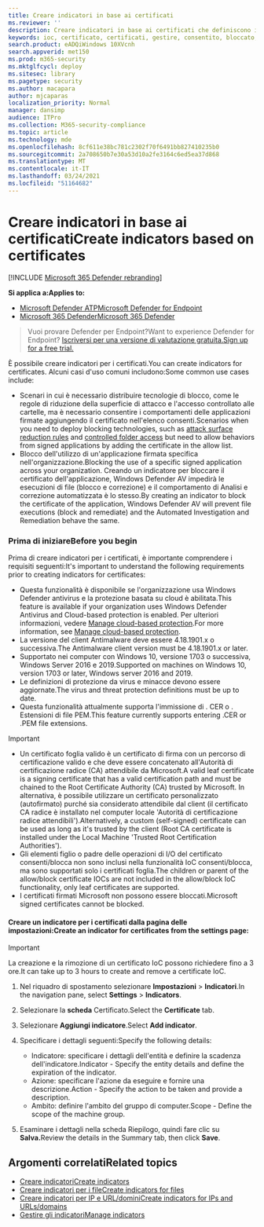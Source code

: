 ```yaml
---
title: Creare indicatori in base ai certificati
ms.reviewer: ''
description: Creare indicatori in base ai certificati che definiscono il rilevamento, la prevenzione e l'esclusione delle entità.
keywords: ioc, certificato, certificati, gestire, consentito, bloccato, bloccare, pulito, dannoso, hash file, indirizzo IP, URL, dominio
search.product: eADQiWindows 10XVcnh
search.appverid: met150
ms.prod: m365-security
ms.mktglfcycl: deploy
ms.sitesec: library
ms.pagetype: security
ms.author: macapara
author: mjcaparas
localization_priority: Normal
manager: dansimp
audience: ITPro
ms.collection: M365-security-compliance
ms.topic: article
ms.technology: mde
ms.openlocfilehash: 8cf611e38bc781c2302f70f6491bb827410235b0
ms.sourcegitcommit: 2a708650b7e30a53d10a2fe3164c6ed5ea37d868
ms.translationtype: MT
ms.contentlocale: it-IT
ms.lasthandoff: 03/24/2021
ms.locfileid: "51164682"
---
```

# <a name="create-indicators-based-on-certificates"></a><span data-ttu-id="95756-104">Creare indicatori in base ai certificati</span><span class="sxs-lookup"><span data-stu-id="95756-104">Create indicators based on certificates</span></span>

[!INCLUDE [Microsoft 365 Defender rebranding](../../includes/microsoft-defender.md)]


<span data-ttu-id="95756-105">**Si applica a:**</span><span class="sxs-lookup"><span data-stu-id="95756-105">**Applies to:**</span></span>
- [<span data-ttu-id="95756-106">Microsoft Defender ATP</span><span class="sxs-lookup"><span data-stu-id="95756-106">Microsoft Defender for Endpoint</span></span>](https://go.microsoft.com/fwlink/p/?linkid=2154037)
- [<span data-ttu-id="95756-107">Microsoft 365 Defender</span><span class="sxs-lookup"><span data-stu-id="95756-107">Microsoft 365 Defender</span></span>](https://go.microsoft.com/fwlink/?linkid=2118804)


><span data-ttu-id="95756-108">Vuoi provare Defender per Endpoint?</span><span class="sxs-lookup"><span data-stu-id="95756-108">Want to experience Defender for Endpoint?</span></span> [<span data-ttu-id="95756-109">Iscriversi per una versione di valutazione gratuita.</span><span class="sxs-lookup"><span data-stu-id="95756-109">Sign up for a free trial.</span></span>](https://www.microsoft.com/en-us/WindowsForBusiness/windows-atp?ocid=docs-wdatp-automationexclusionlist-abovefoldlink)

<span data-ttu-id="95756-110">È possibile creare indicatori per i certificati.</span><span class="sxs-lookup"><span data-stu-id="95756-110">You can create indicators for certificates.</span></span> <span data-ttu-id="95756-111">Alcuni casi d'uso comuni includono:</span><span class="sxs-lookup"><span data-stu-id="95756-111">Some common use cases include:</span></span>

- <span data-ttu-id="95756-112">Scenari in cui è necessario distribuire [](attack-surface-reduction.md) tecnologie di [](controlled-folders.md) blocco, come le regole di riduzione della superficie di attacco e l'accesso controllato alle cartelle, ma è necessario consentire i comportamenti delle applicazioni firmate aggiungendo il certificato nell'elenco consenti.</span><span class="sxs-lookup"><span data-stu-id="95756-112">Scenarios when you need to deploy blocking technologies, such as [attack surface reduction rules](attack-surface-reduction.md) and [controlled folder access](controlled-folders.md) but need to allow behaviors from signed applications by adding the certificate in the allow list.</span></span>
- <span data-ttu-id="95756-113">Blocco dell'utilizzo di un'applicazione firmata specifica nell'organizzazione.</span><span class="sxs-lookup"><span data-stu-id="95756-113">Blocking the use of a specific signed application across your organization.</span></span> <span data-ttu-id="95756-114">Creando un indicatore per bloccare il certificato dell'applicazione, Windows Defender AV impedirà le esecuzioni di file (blocco e correzione) e il comportamento di Analisi e correzione automatizzata è lo stesso.</span><span class="sxs-lookup"><span data-stu-id="95756-114">By creating an indicator to block the certificate of the application, Windows Defender AV will prevent file executions (block and remediate) and the Automated Investigation and Remediation behave the same.</span></span>


### <a name="before-you-begin"></a><span data-ttu-id="95756-115">Prima di iniziare</span><span class="sxs-lookup"><span data-stu-id="95756-115">Before you begin</span></span>

<span data-ttu-id="95756-116">Prima di creare indicatori per i certificati, è importante comprendere i requisiti seguenti:</span><span class="sxs-lookup"><span data-stu-id="95756-116">It's important to understand the following requirements prior to creating indicators for certificates:</span></span>

- <span data-ttu-id="95756-117">Questa funzionalità è disponibile se l'organizzazione usa Windows Defender antivirus e la protezione basata su cloud è abilitata.</span><span class="sxs-lookup"><span data-stu-id="95756-117">This feature is available if your organization uses Windows Defender Antivirus and Cloud-based protection is enabled.</span></span> <span data-ttu-id="95756-118">Per ulteriori informazioni, vedere [Manage cloud-based protection](https://docs.microsoft.com/windows/security/threat-protection/microsoft-defender-antivirus/deploy-manage-report-microsoft-defender-antivirus).</span><span class="sxs-lookup"><span data-stu-id="95756-118">For more information, see [Manage cloud-based protection](https://docs.microsoft.com/windows/security/threat-protection/microsoft-defender-antivirus/deploy-manage-report-microsoft-defender-antivirus).</span></span>
- <span data-ttu-id="95756-119">La versione del client Antimalware deve essere 4.18.1901.x o successiva.</span><span class="sxs-lookup"><span data-stu-id="95756-119">The Antimalware client version must be  4.18.1901.x or later.</span></span>
- <span data-ttu-id="95756-120">Supportato nei computer con Windows 10, versione 1703 o successiva, Windows Server 2016 e 2019.</span><span class="sxs-lookup"><span data-stu-id="95756-120">Supported on machines on Windows 10, version 1703 or later, Windows server 2016 and 2019.</span></span>
- <span data-ttu-id="95756-121">Le definizioni di protezione da virus e minacce devono essere aggiornate.</span><span class="sxs-lookup"><span data-stu-id="95756-121">The virus and threat protection definitions must be up to date.</span></span>
- <span data-ttu-id="95756-122">Questa funzionalità attualmente supporta l'immissione di . CER o . Estensioni di file PEM.</span><span class="sxs-lookup"><span data-stu-id="95756-122">This feature currently supports entering .CER or .PEM file extensions.</span></span>

>[!IMPORTANT]
> - <span data-ttu-id="95756-123">Un certificato foglia valido è un certificato di firma con un percorso di certificazione valido e che deve essere concatenato all'Autorità di certificazione radice (CA) attendibile da Microsoft.</span><span class="sxs-lookup"><span data-stu-id="95756-123">A valid leaf certificate is a signing certificate that has a valid certification path and must be chained to the Root Certificate Authority (CA) trusted by Microsoft.</span></span>  <span data-ttu-id="95756-124">In alternativa, è possibile utilizzare un certificato personalizzato (autofirmato) purché sia considerato attendibile dal client (il certificato CA radice è installato nel computer locale 'Autorità di certificazione radice attendibili').</span><span class="sxs-lookup"><span data-stu-id="95756-124">Alternatively, a custom (self-signed) certificate can be used as long as it's trusted by the client (Root CA certificate is installed under the Local Machine 'Trusted Root Certification Authorities').</span></span>
>- <span data-ttu-id="95756-125">Gli elementi figlio o padre delle operazioni di I/O del certificato consenti/blocca non sono inclusi nella funzionalità IoC consenti/blocca, ma sono supportati solo i certificati foglia.</span><span class="sxs-lookup"><span data-stu-id="95756-125">The children or parent of the allow/block certificate IOCs are not included in the allow/block IoC functionality, only leaf certificates are supported.</span></span>
>- <span data-ttu-id="95756-126">I certificati firmati Microsoft non possono essere bloccati.</span><span class="sxs-lookup"><span data-stu-id="95756-126">Microsoft signed certificates cannot be blocked.</span></span>

#### <a name="create-an-indicator-for-certificates-from-the-settings-page"></a><span data-ttu-id="95756-127">Creare un indicatore per i certificati dalla pagina delle impostazioni:</span><span class="sxs-lookup"><span data-stu-id="95756-127">Create an indicator for certificates from the settings page:</span></span>

>[!IMPORTANT]
> <span data-ttu-id="95756-128">La creazione e la rimozione di un certificato IoC possono richiedere fino a 3 ore.</span><span class="sxs-lookup"><span data-stu-id="95756-128">It can take up to 3 hours to create and remove a certificate IoC.</span></span>

1. <span data-ttu-id="95756-129">Nel riquadro di spostamento selezionare **Impostazioni**  >  **Indicatori**.</span><span class="sxs-lookup"><span data-stu-id="95756-129">In the navigation pane, select **Settings** > **Indicators**.</span></span>  

2. <span data-ttu-id="95756-130">Selezionare la **scheda** Certificato.</span><span class="sxs-lookup"><span data-stu-id="95756-130">Select the **Certificate** tab.</span></span>

3. <span data-ttu-id="95756-131">Selezionare **Aggiungi indicatore**.</span><span class="sxs-lookup"><span data-stu-id="95756-131">Select **Add indicator**.</span></span>

4. <span data-ttu-id="95756-132">Specificare i dettagli seguenti:</span><span class="sxs-lookup"><span data-stu-id="95756-132">Specify the following details:</span></span>
   - <span data-ttu-id="95756-133">Indicatore: specificare i dettagli dell'entità e definire la scadenza dell'indicatore.</span><span class="sxs-lookup"><span data-stu-id="95756-133">Indicator - Specify the entity details and define the expiration of the indicator.</span></span>
   - <span data-ttu-id="95756-134">Azione: specificare l'azione da eseguire e fornire una descrizione.</span><span class="sxs-lookup"><span data-stu-id="95756-134">Action - Specify the action to be taken and provide a description.</span></span>
   - <span data-ttu-id="95756-135">Ambito: definire l'ambito del gruppo di computer.</span><span class="sxs-lookup"><span data-stu-id="95756-135">Scope - Define the scope of the machine group.</span></span>

5. <span data-ttu-id="95756-136">Esaminare i dettagli nella scheda Riepilogo, quindi fare clic su **Salva.**</span><span class="sxs-lookup"><span data-stu-id="95756-136">Review the details in the Summary tab, then click **Save**.</span></span>

## <a name="related-topics"></a><span data-ttu-id="95756-137">Argomenti correlati</span><span class="sxs-lookup"><span data-stu-id="95756-137">Related topics</span></span>
- [<span data-ttu-id="95756-138">Creare indicatori</span><span class="sxs-lookup"><span data-stu-id="95756-138">Create indicators</span></span>](manage-indicators.md)
- [<span data-ttu-id="95756-139">Creare indicatori per i file</span><span class="sxs-lookup"><span data-stu-id="95756-139">Create indicators for files</span></span>](indicator-file.md)
- [<span data-ttu-id="95756-140">Creare indicatori per IP e URL/domini</span><span class="sxs-lookup"><span data-stu-id="95756-140">Create indicators for IPs and URLs/domains</span></span>](indicator-ip-domain.md)
- [<span data-ttu-id="95756-141">Gestire gli indicatori</span><span class="sxs-lookup"><span data-stu-id="95756-141">Manage indicators</span></span>](indicator-manage.md)
